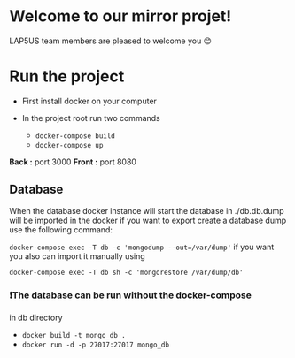 # Welcome to our mirror projet!

LAP5US team members are pleased to welcome you :blush:


# Run the project

 - First install docker on your computer
 - In the project root run two commands

     - `docker-compose build`
     - `docker-compose up`


**Back :** port 3000
**Front :** port 8080 

## Database

When the database docker instance will start the database in ./db.db.dump will be imported in the docker
if you want to export create a database dump use the following command:
	

`docker-compose exec -T db -c 'mongodump --out=/var/dump'`
if you want you also can import it manually using

`docker-compose exec -T db sh -c 'mongorestore /var/dump/db'`

### :exclamation:The database can be run without the docker-compose
in db directory

 - `docker build -t mongo_db .`
 - `docker run -d -p 27017:27017 mongo_db`

